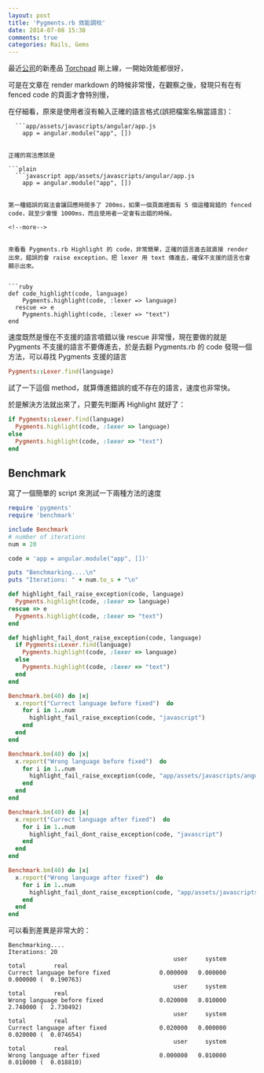 ```yaml
---
layout: post
title: 'Pygments.rb 效能調校'
date: 2014-07-08 15:38
comments: true
categories: Rails, Gems
---
```


最近[公司](http://osolve.com)的新產品 [Torchpad](https://torchpad.com/) 剛上線，一開始效能都很好，

可是在文章在 render markdown 的時候非常慢，在觀察之後，發現只有在有 fenced code 的頁面才會特別慢，

在仔細看，原來是使用者沒有輸入正確的語言格式(誤把檔案名稱當語言)：

```plain
  ```app/assets/javascripts/angular/app.js
    app = angular.module("app", [])
  ```
```

正確的寫法應該是

```plain
  ```javascript app/assets/javascripts/angular/app.js
    app = angular.module("app", [])
  ```
```

第一種錯誤的寫法會讓回應時間多了 200ms，如果一個頁面裡面有 5 個這種寫錯的 fenced code，就至少會慢 1000ms，而且使用者一定會有出錯的時候。

<!--more-->


來看看 Pygments.rb Highlight 的 code，非常簡單，正確的語言進去就直接 render 出來，錯誤的會 raise exception，把 lexer 用 text 傳進去，確保不支援的語言也會顯示出來。


```ruby
def code_highlight(code, language)
    Pygments.highlight(code, :lexer => language)
  rescue => e
    Pygments.highlight(code, :lexer => "text")
end
```
 
速度既然是慢在不支援的語言噴錯以後 rescue 非常慢，現在要做的就是 Pygments 不支援的語言不要傳進去，於是去翻 Pygments.rb 的 code 發現一個方法，可以尋找 Pygments 支援的語言

```ruby
Pygments::Lexer.find(language)
```

試了一下這個 method，就算傳進錯誤的或不存在的語言，速度也非常快。

於是解決方法就出來了，只要先判斷再 Highlight 就好了：

```ruby
if Pygments::Lexer.find(language)
  Pygments.highlight(code, :lexer => language)
else
  Pygments.highlight(code, :lexer => "text")
end
```

## Benchmark


寫了一個簡單的 script 來測試一下兩種方法的速度

```ruby
require 'pygments'
require 'benchmark'

include Benchmark
# number of iterations
num = 20

code = 'app = angular.module("app", [])'

puts "Benchmarking....\n"
puts "Iterations: " + num.to_s + "\n"

def highlight_fail_raise_exception(code, language)
  Pygments.highlight(code, :lexer => language)
rescue => e
  Pygments.highlight(code, :lexer => "text")
end

def highlight_fail_dont_raise_exception(code, language)
  if Pygments::Lexer.find(language)
    Pygments.highlight(code, :lexer => language)
  else
    Pygments.highlight(code, :lexer => "text")
  end
end

Benchmark.bm(40) do |x|
  x.report("Currect language before fixed")  do
    for i in 1..num
      highlight_fail_raise_exception(code, "javascript")
    end
  end
end

Benchmark.bm(40) do |x|
  x.report("Wrong language before fixed")  do
    for i in 1..num
      highlight_fail_raise_exception(code, "app/assets/javascripts/angular/app.js")
    end
  end
end

Benchmark.bm(40) do |x|
  x.report("Currect language after fixed")  do
    for i in 1..num
      highlight_fail_dont_raise_exception(code, "javascript")
    end
  end
end

Benchmark.bm(40) do |x|
  x.report("Wrong language after fixed")  do
    for i in 1..num
      highlight_fail_dont_raise_exception(code, "app/assets/javascripts/angular/app.js")
    end
  end
end
```

可以看到差異是非常大的：

```text
Benchmarking....
Iterations: 20
                                               user     system      total        real
Currect language before fixed              0.000000   0.000000   0.000000 (  0.190763)
                                               user     system      total        real
Wrong language before fixed                0.020000   0.010000   2.740000 (  2.730492)
                                               user     system      total        real
Currect language after fixed               0.020000   0.000000   0.020000 (  0.074654)
                                               user     system      total        real
Wrong language after fixed                 0.000000   0.010000   0.010000 (  0.018810)
```











